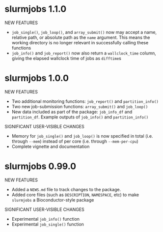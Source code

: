# slurmjobs 1.1.0

NEW FEATURES

* `job_single()`, `job_loop()`, and `array_submit()` now may accept a name, relative path, or absolute path as the `name` argument. This means the working directory is no longer relevant in successfully calling these functions
* `job_info()` and `job_report()` now also return a `wallclock_time` column, giving the elapsed wallclock time of jobs as `difftime`s

# slurmjobs 1.0.0

NEW FEATURES

* Two additional monitoring functions: `job_report()` and `partition_info()`
* Two new job-submission functions: `array_submit()` and `job_loop()`
* New data included as part of the package: `job_info_df` and `partition_df`. Example outputs of `job_info()` and `partition_info()`

SIGNIFICANT USER-VISIBLE CHANGES

* Memory for `job_single()` and `job_loop()` is now specified in total (i.e. through `--mem`) instead of per core (i.e. through `--mem-per-cpu`)
* Complete vignette and documentation

# slurmjobs 0.99.0

NEW FEATURES

* Added a `NEWS.md` file to track changes to the package.
* Added core files (such as `DESCRIPTION`, `NAMESPACE`, etc) to make `slurmjobs` a Bioconductor-style package

SIGNIFICANT USER-VISIBLE CHANGES

* Experimental `job_info()` function
* Experimental `job_single()` function
